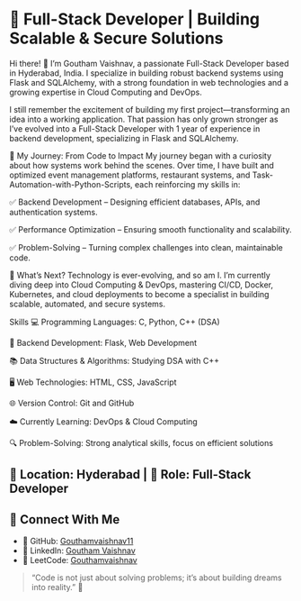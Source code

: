 # 🚀 Full-Stack Developer | Building Scalable & Secure Solutions

Hi there! 👋 I’m Goutham Vaishnav, a passionate Full-Stack Developer based in Hyderabad, India. I specialize in building robust backend systems using Flask and SQLAlchemy, with a strong foundation in web technologies and a growing expertise in Cloud Computing and DevOps.

I still remember the excitement of building my first project—transforming an idea into a working application. That passion has only grown stronger as I’ve evolved into a Full-Stack Developer with 1 year of experience in backend development, specializing in Flask and SQLAlchemy.

🔹 My Journey: From Code to Impact
My journey began with a curiosity about how systems work behind the scenes. Over time, I have built and optimized event management platforms, restaurant systems, and Task-Automation-with-Python-Scripts, each reinforcing my skills in:

✅ Backend Development – Designing efficient databases, APIs, and authentication systems.

✅ Performance Optimization – Ensuring smooth functionality and scalability.

✅ Problem-Solving – Turning complex challenges into clean, maintainable code.

🔹 What’s Next?
Technology is ever-evolving, and so am I. I’m currently diving deep into Cloud Computing & DevOps, mastering CI/CD, Docker, Kubernetes, and cloud deployments to become a specialist in building scalable, automated, and secure systems.

Skills
💻 Programming Languages: C, Python, C++ (DSA)

🔧 Backend Development: Flask, Web Development

📚 Data Structures & Algorithms: Studying DSA with C++

🖥️ Web Technologies: HTML, CSS, JavaScript

🌐 Version Control: Git and GitHub

☁️ Currently Learning: DevOps & Cloud Computing 

🔍 Problem-Solving: Strong analytical skills, focus on efficient solutions


## 📍 Location: Hyderabad | 💼 Role: Full-Stack Developer

## 🔗 Connect With Me

- 🔹 GitHub: [Gouthamvaishnav11](https://github.com/Gouthamvaishnav11/)
- 🔹 LinkedIn: [Goutham Vaishnav](https://www.linkedin.com/in/goutham-vaishnav/)
- 🔹 LeetCode: [Gouthamvaishnav](https://leetcode.com/u/Gouthamvaishnav/)


> “Code is not just about solving problems; it’s about building dreams into reality.” 🌟



